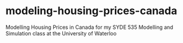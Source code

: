 # modeling-housing-prices-canada
Modelling Housing Prices in Canada for my SYDE 535 Modelling and Simulation class at the University of Waterloo
